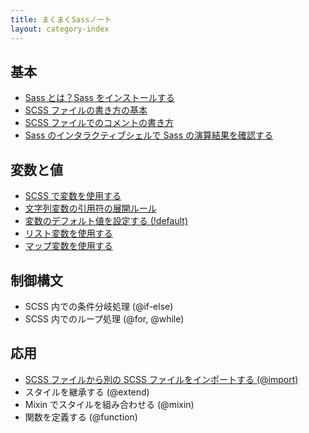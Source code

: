 ```yaml
---
title: まくまくSassノート
layout: category-index
---
```


基本
----
* [Sass とは？Sass をインストールする](install.html)
* [SCSS ファイルの書き方の基本](basic.html)
* [SCSS ファイルでのコメントの書き方](comment.html)
* [Sass のインタラクティブシェルで Sass の演算結果を確認する](interactive.html)

変数と値
----
* [SCSS で変数を使用する](var.html)
* [文字列変数の引用符の展開ルール](string.html)
* [変数のデフォルト値を設定する (!default)](default.html)
* [リスト変数を使用する](list.html)
* [マップ変数を使用する](map.html)

制御構文
----
* SCSS 内での条件分岐処理 (@if-else)
* SCSS 内でのループ処理 (@for, @while)

応用
----
* [SCSS ファイルから別の SCSS ファイルをインポートする (@import)](import.html)
* スタイルを継承する (@extend)
* Mixin でスタイルを組み合わせる (@mixin)
* 関数を定義する (@function)

